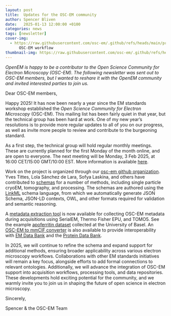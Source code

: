 ```yaml
---
layout: post
title:  Updates for the OSC-EM community
author: Spencer Bliven
date:   2025-01-13 12:00:00 +0100
categories: news
tags: [newsletter]
cover-img:
  - https://raw.githubusercontent.com/osc-em/.github/refs/heads/main/profile/assets/img/conversion.png: |-
      OSC-EM workflow
thumbnail-img: https://raw.githubusercontent.com/osc-em/.github/refs/heads/main/profile/assets/img/oscem_logo_236x300.png
---
```


_OpenEM is happy to be a contributor to the Open Science Community for Electron Microscopy (OSC-EM). The following newsletter was sent out to OSC-EM members, but I wanted to reshare it with the OpenEM community and invited interested parties to join us._

Dear OSC-EM members,

Happy 2025! It has now been nearly a year since the EM standards workshop established the _Open Science Community for Electron Microscopy_ (OSC-EM). This mailing list has been fairly quiet in that year, but the technical group has been hard at work. One of my new year’s resolutions is to provide more regular updates to all of you on our progress, as well as invite more people to review and contribute to the burgeoning standard.

As a first step, the technical group will hold regular monthly meetings. These are currently planned for the first Monday of the month online, and are open to everyone. The next meeting will be Monday, 3 Feb 2025, at 16:00 CET/15:00 GMT/10:00 EST. More information is available [here](https://indico.psi.ch/e/oscem-2025).

Work on the project is organized through our [osc-em github organization](https://github.com/osc-em). Yves Tittes, Lola Sánchez de Lara, Sofya Laskina, and others have contributed to [schemas](https://github.com/osc-em/OSCEM_Schemas) for a number of methods, including single particle cryoEM, tomography, and processing. The schemas are authored using the [LinkML](https://linkml.io) schema language, from which we automatically generate JSON Schema, JSON-LD contexts, OWL, and other formats required for validation and semantic reasoning.

A [metadata extraction tool](https://github.com/SwissOpenEM/LS_Metadata_reader) is now available for collecting OSC-EM metadata during acquisitions using SerialEM, Thermo Fisher EPU, and TOMO5. See the example [apoferritin dataset](https://discovery.psi.ch/datasets/20.500.11935%2Fe9958228-11b9-42ea-a099-813150c3ccea) collected at the University of Basel. An [OSC-EM to mmCIF converter](https://github.com/osc-em/converter-OSCEM-to-mmCIF) is also available to provide interoperability with [EM Data Bank](https://www.ebi.ac.uk/emdb) and the [Protein Data Bank](https://www.wwpdb.org).

In 2025, we will continue to refine the schema and expand support for additional methods, ensuring broader applicability across various electron microscopy workflows. Collaborations with other EM standards initiatives will remain a key focus, alongside efforts to add formal connections to relevant ontologies. Additionally, we will advance the integration of OSC-EM support into acquisition workflows, processing tools, and data repositories. These developments hold exciting potential for the community, and we warmly invite you to join us in shaping the future of open science in electron microscopy.

Sincerely,

Spencer & the OSC-EM Team
